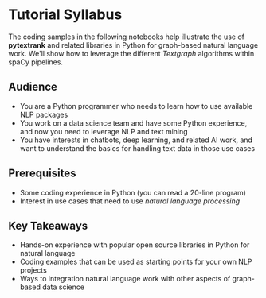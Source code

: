# Tutorial Syllabus

The coding samples in the following notebooks help illustrate the use
of **pytextrank** and related libraries in Python for graph-based
natural language work.
We'll show how to leverage the different *Textgraph* algorithms
within spaCy pipelines.


## Audience

  * You are a Python programmer who needs to learn how to use available NLP packages
  * You work on a data science team and have some Python experience, and now you need to leverage NLP and text mining
  * You have interests in chatbots, deep learning, and related AI work, and want to understand the basics for handling text data in those use cases


## Prerequisites

  * Some coding experience in Python (you can read a 20-line program)
  * Interest in use cases that need to use *natural language processing*


## Key Takeaways

  * Hands-on experience with popular open source libraries in Python for natural language
  * Coding examples that can be used as starting points for your own NLP projects
  * Ways to integration natural language work with other aspects of graph-based data science

